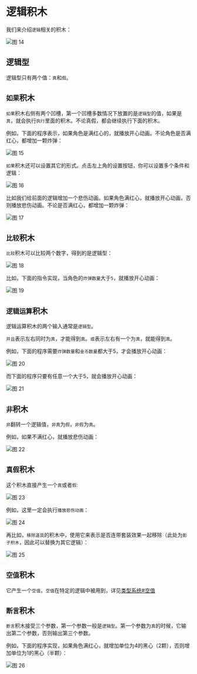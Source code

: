 # 逻辑积木

我们来介绍`逻辑`相关的积木：

![图 14](images/b07d1536dc3ecd8cbd604edb86a3fc344c4d66714e978b410f88cf4334bfe38e.png)  

## 逻辑型

逻辑型只有两个值：`真`和`假`。

## `如果`积木

`如果`积木右侧有两个凹槽，第一个凹槽多数情况下放置的是`逻辑型`的值，如果是`真`，就会执行`执行`里面的积木。不论真假，都会继续执行下面的积木。

例如，下面的程序表示，如果角色是满红心的，就播放开心动画。不论角色是否满红心，都增加一颗炸弹：

![图 15](images/1743f5861e96f0ee9bceecf6721f6c6c927b3a97960d18b57c7de565b1d0a896.png)  

<span b-url='bi-docs/bi-docs-cn/docs/text_tutorial/biml/4.happy_if_full_heart_add_bomb.biml' />

`如果`积木还可以设置其它的形式。点击左上角的设置按钮，你可以设置多个条件和逻辑：

![图 16](images/a30e57e53bf227d10e7d1ebd6c69c1bd37230aa3ec97e58a91a3b0b946b2877a.png)  

比如我们给前面的逻辑增加一个悲伤动画。如果角色满红心，就播放开心动画，否则播放悲伤动画。不论是否满红心，都增加一颗炸弹：

![图 17](images/fc0334947af353595e9377c64e397d08425be1757a6f0f98624cb9745078a67d.png)  

<span b-url='bi-docs/bi-docs-cn/docs/text_tutorial/biml/4.happy_if_full_else_sad_but_add_bomb.biml' />

## `比较`积木

`比较`积木可以比较两个数字，得到的是逻辑型：

![图 18](images/3206c6e151c42ddb2cba3d302f01d32a5ff3e3fcd37ca860c0709328ca238cf2.png)  

比如，下面的指令实现，当角色的`炸弹数量`大于`5`，就播放开心动画：

![图 19](images/966d961bef45b5f2dad0df18321b199a0044fa8b6dbe293fe34faf23f36ed6cd.png)  

<span b-url='bi-docs/bi-docs-cn/docs/text_tutorial/biml/4.bigger_then_5_bomb_happy.biml' />

## `逻辑运算`积木

逻辑运算积木的两个输入通常是`逻辑型`。

`并且`表示左右同时为`真`，才能得到`真`。`或`表示左右有一个为`真`，就能得到`真`。

例如，下面的程序需要`炸弹数量`和`金币数量`都大于5，才会播放开心动画：

![图 20](images/147655f2810b1ad4441676bbe8e5f595ffdd7fa57c45012d76a42533ef693250.png)  

<span b-url='bi-docs/bi-docs-cn/docs/text_tutorial/biml/4.bomb_and_coin_happy.biml' />

而下面的程序只要有任意一个大于5，就会播放开心动画：

![图 21](images/bb4699525962a31b1de2151861021fd03f9602191fa533406def4b363b39b28b.png)  

<span b-url='bi-docs/bi-docs-cn/docs/text_tutorial/biml/4.bomb_or_coin_happy.biml' />

## `非`积木

`非`翻转一个逻辑值，`非真`为`假`，`非假`为`真`。

例如，如果不满红心，就播放悲伤动画：

![图 22](images/8708337ac5e88a7e8db1a86430a427a06e21b0a985dfd6ffef900a20f1eee703.png)  

<span b-url='bi-docs/bi-docs-cn/docs/text_tutorial/biml/4.sad_if_not_full_heart.biml' />

## `真假`积木

这个积木直接产生一个`真`或者`假`:

![图 23](images/397b9eae5e4645e2cb77d440e63fbf17d7e6b0f6b960b9bc70004647c1eacf53.png)  

例如，这里一定会执行`播放悲伤动画`：

![图 24](images/d2046e9c544aec5c2fcae27b2297c2253d3cf21f7fa9dc210c1d78ef3aed7014.png)  

再比如，`移除道具`的积木中，使用它来表示是否连带套装效果一起移除（此处为`影子积木`，因此可以替换为其它逻辑）：

![图 25](images/b3bd6c16c9024f5e461b7f5d0242fc0881d7b3b8d948f009d5103f64dace1832.png)  

## `空值`积木

它产生一个`空值`，`空值`在特定的逻辑中被用到，详见[类型系统#空值](3.type_system.md#_8)

## `断言`积木

`断言`积木接受三个参数，第一个参数一般是`逻辑型`。第一个参数为`真`的时候，它输出第二个参数，否则输出第三个参数。

例如，下面的程序实现，如果角色满红心，就增加单位为4的黑心（2颗），否则增加单位为1的黑心（半颗）：

![图 26](images/1cc333728a94cb7b9d943742018166ad4d66027eb17c5e3867235c94f8085986.png)  

<span b-url='bi-docs/bi-docs-cn/docs/text_tutorial/biml/4.add_black_heart_by_red.biml' />
